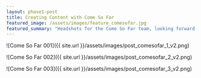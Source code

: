 ```yaml
---
layout: phase1-post
title: Creating Content with Come So Far
featured_image: /assets/images/feature_comesofar.jpg
featured_summary: "Headshots for the Come So Far team, looking forward to the first event series coming later this year, 2018"
---
```


![Come So Far 001]({{ site.url }}/assets/images/post_comesofar_1_v2.png)

![Come So Far 002]({{ site.url }}/assets/images/post_comesofar_2_v2.png)

![Come So Far 003]({{ site.url }}/assets/images/post_comesofar_3_v2.png)
